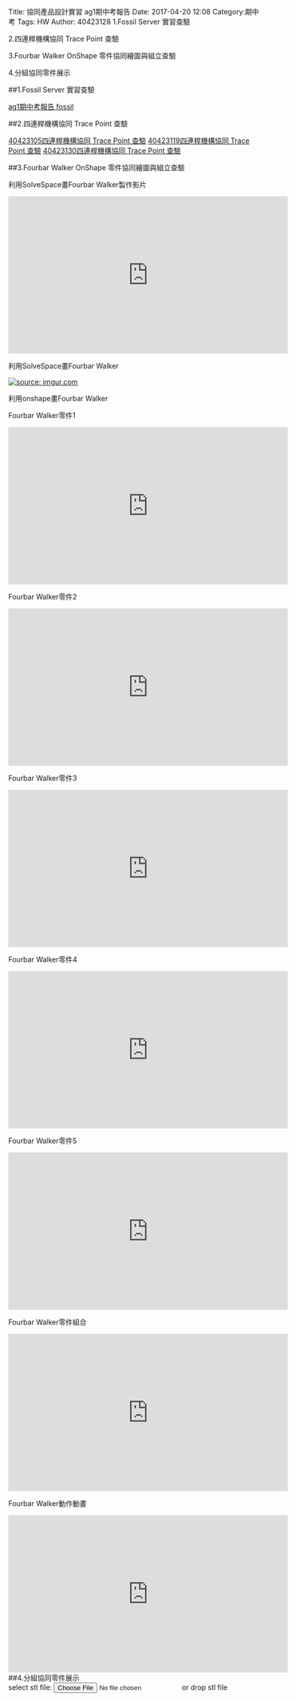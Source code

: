 Title: 協同產品設計實習 ag1期中考報告
Date: 2017-04-20 12:08
Category:期中考
Tags: HW
Author: 40423128 
1.Fossil Server 實習查驗

2.四連桿機構協同 Trace Point 查驗

3.Fourbar Walker OnShape 零件協同繪圖與組立查驗

4.分組協同零件展示
<!-- PELICAN_END_SUMMARY -->

##1.Fossil Server 實習查驗

<a href="https://mde2a2.kmol.info/midterm/ag1/index">ag1期中考報告 fossil </a>

##2.四連桿機構協同 Trace Point 查驗

<a href="https://40423105.github.io/test/blog/40423105si-lian-gan-ji-gou-xie-tong-trace-point-cha-yan.html">40423105四連桿機構協同 Trace Point 查驗</a>
<a href="https://40423119.github.io/2016fallcadp_hw/blog/40423119_si-lian-gan-ji-gou-xie-tong-trace-point-cha-yan.html">40423119四連桿機構協同 Trace Point 查驗</a>
<a href="https://40423130.github.io/2016fallcadp_hw/blog/40423119_si-lian-gan-ji-gou-xie-tong-trace-point-cha-yan.html">40423130四連桿機構協同 Trace Point 查驗</a>



##3.Fourbar Walker OnShape 零件協同繪圖與組立查驗
<p>利用SolveSpace畫Fourbar Walker製作影片</p>
<iframe width="560" height="315" src="https://www.youtube.com/embed/zRootSqfsFc" frameborder="0" allowfullscreen></iframe>
<p>利用SolveSpace畫Fourbar Walker</p>
<a href="http://imgur.com/ulmpFlS"><img src="http://i.imgur.com/ulmpFlS.png" title="source: imgur.com" /></a>
<p>利用onshape畫Fourbar Walker</p>
<p>Fourbar Walker零件1</p>
<iframe width="560" height="315" src="https://www.youtube.com/embed/t3gkrodE9n4" frameborder="0" allowfullscreen></iframe>
<p>Fourbar Walker零件2</p>
<iframe width="560" height="315" src="https://www.youtube.com/embed/nGPO-_YM_-k" frameborder="0" allowfullscreen></iframe>
<p>Fourbar Walker零件3</p>
<iframe width="560" height="315" src="https://www.youtube.com/embed/8Q-2VZcTOlo" frameborder="0" allowfullscreen></iframe>
<p>Fourbar Walker零件4</p>
<iframe width="560" height="315" src="https://www.youtube.com/embed/gWmUba-cmOY" frameborder="0" allowfullscreen></iframe>
<p>Fourbar Walker零件5</p>
<iframe width="560" height="315" src="https://www.youtube.com/embed/z54Ylk-HhnM" frameborder="0" allowfullscreen></iframe>
<p>Fourbar Walker零件組合</p>
<iframe width="560" height="315" src="https://www.youtube.com/embed/Ix8CU3AzoTw" frameborder="0" allowfullscreen></iframe>
<p>Fourbar Walker動作動畫</p>
<iframe width="560" height="315" src="https://www.youtube.com/embed/TuqgD8ASr3g" frameborder="0" allowfullscreen></iframe>
##4.分組協同零件展示

<link href="./../work/madeleine/src/css/Madeleine.css" rel="stylesheet">
<script src="./../work/madeleine/src/stats.js"></script>
<script src="./../work/madeleine/src/detector.js"></script>
<script src="./../work/madeleine/src/three.min.js"></script>
<script src="./../work/madeleine/src/Madeleine.js"></script>

<div id="target" class="madeleine"></div>

<script>
window.onload = function(){
    var madeleine = new Madeleine({
      target: 'target', // target div id
      data: './../data/Fourbar Walker.stl', // data path
      path: './../work/madeleine/src/' // path to source directory from current html file
    });
}; 
</script>

<script src="https://cdnjs.cloudflare.com/ajax/libs/three.js/r68/three.min.js"
></script>
<script src="https://rawgit.com/mrdoob/three.js/master/examples/js/controls/TrackballControls.js"
></script>
<script src="./../data/w9/loader.js"></script>
<script src="./../data/w9/stl.js"></script>
<div>
select stl file: <input type="file" id="file" /> or drop stl file
</div>
<div id="view"></div>